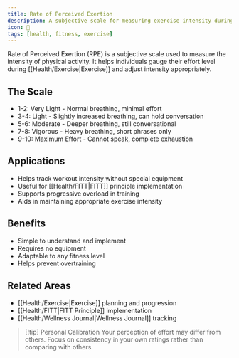 ```yaml
---
title: Rate of Perceived Exertion
description: A subjective scale for measuring exercise intensity during [[Health/Exercise|Exercise]]
icon: 🏃
tags: [health, fitness, exercise]
---
```


Rate of Perceived Exertion (RPE) is a subjective scale used to measure the intensity of physical activity. It helps individuals gauge their effort level during [[Health/Exercise|Exercise]] and adjust intensity appropriately.

## The Scale
- 1-2: Very Light - Normal breathing, minimal effort
- 3-4: Light - Slightly increased breathing, can hold conversation
- 5-6: Moderate - Deeper breathing, still conversational
- 7-8: Vigorous - Heavy breathing, short phrases only
- 9-10: Maximum Effort - Cannot speak, complete exhaustion

## Applications
- Helps track workout intensity without special equipment
- Useful for [[Health/FITT|FITT]] principle implementation
- Supports progressive overload in training
- Aids in maintaining appropriate exercise intensity

## Benefits
- Simple to understand and implement
- Requires no equipment
- Adaptable to any fitness level
- Helps prevent overtraining

## Related Areas
- [[Health/Exercise|Exercise]] planning and progression
- [[Health/FITT|FITT Principle]] implementation
- [[Health/Wellness Journal|Wellness Journal]] tracking

> [!tip] Personal Calibration
> Your perception of effort may differ from others. Focus on consistency in your own ratings rather than comparing with others.
